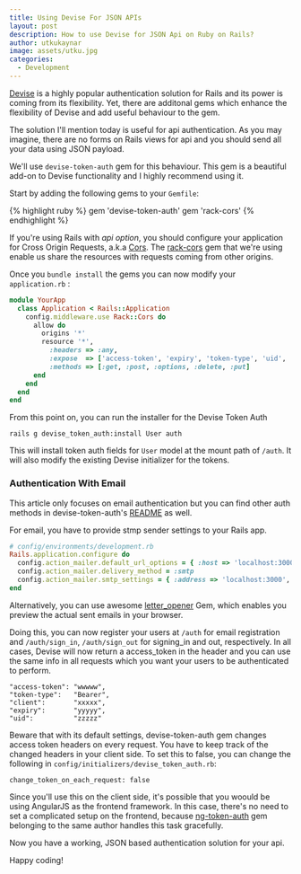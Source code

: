 ```yaml
---
title: Using Devise For JSON APIs
layout: post
description: How to use Devise for JSON Api on Ruby on Rails?
author: utkukaynar
image: assets/utku.jpg
categories:
  - Development
---
```

[Devise](https://github.com/plataformatec/devise) is a highly popular authentication solution for Rails and its power is coming from its flexibility. Yet, there are additonal gems which enhance the flexibility of Devise and add useful behaviour to the gem.

The solution I'll mention today is useful for api authentication. As you may
imagine, there are no forms on Rails views for api and you should send all your
data using JSON payload.

We'll use `devise-token-auth` gem for this behaviour. This gem is a beautiful
add-on to Devise functionality and I highly recommend using it.

Start by adding the following gems to your `Gemfile`:

{% highlight ruby %}
gem 'devise-token-auth'
gem 'rack-cors'
{% endhighlight %}

If you're using Rails with _api option_, you should configure your application for
Cross Origin Requests, a.k.a [Cors](http://en.wikipedia.org/wiki/Cross-origin_resource_sharing). The [rack-cors](https://github.com/cyu/rack-cors) gem that we're using enable us share the resources with requests coming from other origins.

Once you `bundle install` the gems you can now modify your
`application.rb` :

```ruby
module YourApp
  class Application < Rails::Application
    config.middleware.use Rack::Cors do
      allow do
        origins '*'
        resource '*',
          :headers => :any,
          :expose  => ['access-token', 'expiry', 'token-type', 'uid', 'client'],
          :methods => [:get, :post, :options, :delete, :put]
      end
    end
  end
end
```

From this point on, you can run the installer for the Devise Token Auth

`rails g devise_token_auth:install User auth`

This will install token auth fields for `User` model at the mount path of `/auth`. It will also modify the existing Devise initializer for the tokens.

### Authentication With Email

This article only focuses on email authentication but you can find other auth methods in devise-token-auth's [README](https://github.com/lynndylanhurley/devise_token_auth) as well.

For email, you have to provide stmp sender settings to your Rails app.

```ruby
# config/environments/development.rb
Rails.application.configure do
  config.action_mailer.default_url_options = { :host => 'localhost:3000' }
  config.action_mailer.delivery_method = :smtp
  config.action_mailer.smtp_settings = { :address => 'localhost:3000', :port => 1025 }
end
```

Alternatively, you can use awesome [letter_opener](https://github.com/ryanb/letter_opener) Gem, which enables you preview the actual sent emails in your browser.

Doing this, you can now register your users at `/auth` for email registration and `/auth/sign_in`, `/auth/sign_out` for signing_in and out, respectively. In all cases, Devise will now return a access_token in the header and you can use the same info in all requests which you want your users to be authenticated to perform.

```
"access-token": "wwwww",
"token-type":   "Bearer",
"client":       "xxxxx",
"expiry":       "yyyyy",
"uid":          "zzzzz"
```

Beware that with its default settings, devise-token-auth gem changes access token headers on every request. You have to keep track of the changed headers in your client side. To set this to false, you can change the following in `config/initializers/devise_token_auth.rb`:

`change_token_on_each_request: false`

Since you'll use this on the client side, it's possible that you woould be using AngularJS as the frontend framework. In this case, there's no need to set a complicated setup on the frontend, because [ng-token-auth](https://github.com/lynndylanhurley/ng-token-auth) gem belonging to the same author handles this task gracefully.

Now you have a working, JSON based authentication solution for your api.

Happy coding!
